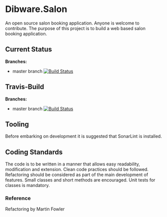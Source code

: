 # Dibware.Salon
An open source salon booking application. Anyone is welcome to contribute. 
The purpose of this project is to build a web based salon booking application.

## Current Status
**Branches:**
* master branch [![Build Status](https://travis-ci.org/dibley1973/Dibware.Salon.svg?branch=master)](https://travis-ci.org/dibley1973/Dibware.Salon)

## Travis-Build
**Branches:**
* master branch [![Build Status](https://api.travis-ci.org/dibley1973/Dibware.Salon.png?branch=master)](https://travis-ci.com/dibley1973/Dibware.Salon)

## Tooling
Before embarking on development it is suggested that SonarLint is installed.

## Coding Standards
The code is to be written in a manner that allows easy readability, modification and extension. Clean code practices should be followed. Refactoring should be considered as part of the main development of features. Small classes and short methods are encouraged. Unit tests for classes is mandatory.

### Reference
Refactoring by Martin Fowler
